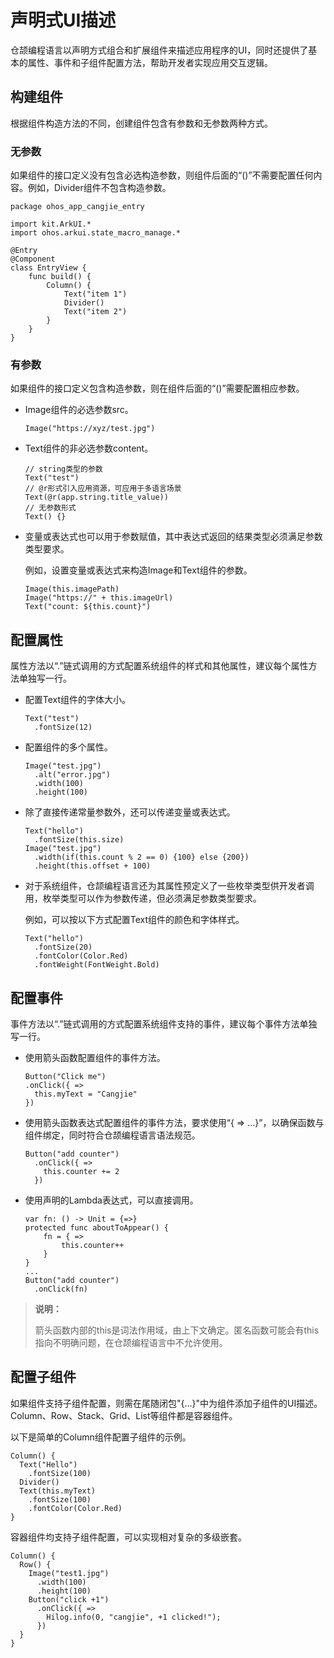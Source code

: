 # 声明式UI描述

仓颉编程语言以声明方式组合和扩展组件来描述应用程序的UI，同时还提供了基本的属性、事件和子组件配置方法，帮助开发者实现应用交互逻辑。

## 构建组件

根据组件构造方法的不同，创建组件包含有参数和无参数两种方式。

### 无参数

如果组件的接口定义没有包含必选构造参数，则组件后面的“()”不需要配置任何内容。例如，Divider组件不包含构造参数。

 <!-- run-->

```cangjie
package ohos_app_cangjie_entry

import kit.ArkUI.*
import ohos.arkui.state_macro_manage.*

@Entry
@Component
class EntryView {
    func build() {
        Column() {
            Text("item 1")
            Divider()
            Text("item 2")
        }
    }
}
```

### 有参数

如果组件的接口定义包含构造参数，则在组件后面的“()”需要配置相应参数。

- Image组件的必选参数src。

  ```cangjie
  Image("https://xyz/test.jpg")
  ```

- Text组件的非必选参数content。

  ```cangjie
  // string类型的参数
  Text("test")
  // @r形式引入应用资源，可应用于多语言场景
  Text(@r(app.string.title_value))
  // 无参数形式
  Text() {}
  ```

- 变量或表达式也可以用于参数赋值，其中表达式返回的结果类型必须满足参数类型要求。

  例如，设置变量或表达式来构造Image和Text组件的参数。

  ```cangjie
  Image(this.imagePath)
  Image("https://" + this.imageUrl)
  Text("count: ${this.count}")
  ```

## 配置属性

属性方法以“.”链式调用的方式配置系统组件的样式和其他属性，建议每个属性方法单独写一行。

- 配置Text组件的字体大小。

  ```cangjie
  Text("test")
    .fontSize(12)
  ```

- 配置组件的多个属性。

  ```cangjie
  Image("test.jpg")
    .alt("error.jpg")
    .width(100)
    .height(100)
  ```

- 除了直接传递常量参数外，还可以传递变量或表达式。

  ```cangjie
  Text("hello")
    .fontSize(this.size)
  Image("test.jpg")
    .width(if(this.count % 2 == 0) {100} else {200})
    .height(this.offset + 100)
  ```

- 对于系统组件，仓颉编程语言还为其属性预定义了一些枚举类型供开发者调用，枚举类型可以作为参数传递，但必须满足参数类型要求。

  例如，可以按以下方式配置Text组件的颜色和字体样式。

  ```cangjie
  Text("hello")
    .fontSize(20)
    .fontColor(Color.Red)
    .fontWeight(FontWeight.Bold)
  ```

## 配置事件

事件方法以“.”链式调用的方式配置系统组件支持的事件，建议每个事件方法单独写一行。

- 使用箭头函数配置组件的事件方法。

  ```cangjie
  Button("Click me")
  .onClick({ =>
    this.myText = "Cangjie"
  })
  ```

- 使用箭头函数表达式配置组件的事件方法，要求使用“{ => ...}”，以确保函数与组件绑定，同时符合仓颉编程语言语法规范。

  ```cangjie
  Button("add counter")
    .onClick({ =>
      this.counter += 2
    })
  ```

- 使用声明的Lambda表达式，可以直接调用。

  ```cangjie
  var fn: () -> Unit = {=>}
  protected func aboutToAppear() {
      fn = { =>
          this.counter++
      }
  }
  ...
  Button("add counter")
    .onClick(fn)
  ```

> **说明：**
>
> 箭头函数内部的this是词法作用域，由上下文确定。匿名函数可能会有this指向不明确问题，在仓颉编程语言中不允许使用。

## 配置子组件

如果组件支持子组件配置，则需在尾随闭包"{...}"中为组件添加子组件的UI描述。Column、Row、Stack、Grid、List等组件都是容器组件。

以下是简单的Column组件配置子组件的示例。

```cangjie
Column() {
  Text("Hello")
    .fontSize(100)
  Divider()
  Text(this.myText)
    .fontSize(100)
    .fontColor(Color.Red)
}
```

容器组件均支持子组件配置，可以实现相对复杂的多级嵌套。

```cangjie
Column() {
  Row() {
    Image("test1.jpg")
      .width(100)
      .height(100)
    Button("click +1")
      .onClick({ =>
        Hilog.info(0, "cangjie", +1 clicked!");
      })
  }
}
```
